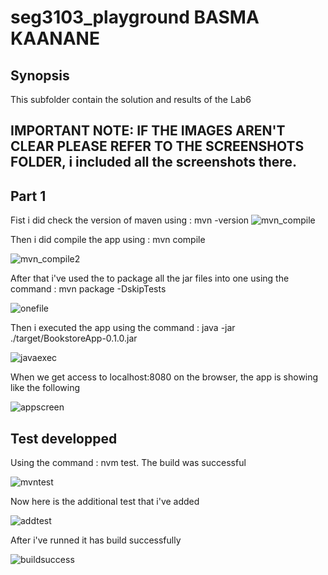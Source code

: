 # seg3103_playground BASMA KAANANE

## Synopsis

This subfolder contain the solution and results of the Lab6

## IMPORTANT NOTE: IF THE IMAGES AREN'T CLEAR PLEASE REFER TO THE SCREENSHOTS FOLDER, i included all the screenshots there. 

## Part 1

Fist i did check the version of maven using : mvn -version 
![mvn_compile](https://user-images.githubusercontent.com/58495262/126384688-33b194eb-0b2b-4dfc-897c-68ca75a9c011.png)

Then i did compile the app using : mvn compile 

![mvn_compile2](https://user-images.githubusercontent.com/58495262/126384752-d7fa92c0-9040-4fc1-ae02-1fa796683148.png)

After that i've used the to package all the jar files into one using the command : mvn package -DskipTests

![onefile](https://user-images.githubusercontent.com/58495262/126385737-7ff3ac00-28ee-422b-a446-67efeb7e7572.png)


Then i executed the app using the command : java -jar ./target/BookstoreApp-0.1.0.jar

![javaexec](https://user-images.githubusercontent.com/58495262/126385657-6b111589-3326-4bdb-92c4-35b18d95f0da.png)

When we get access to localhost:8080 on the browser, the app is showing like the following 

![appscreen](https://user-images.githubusercontent.com/58495262/126386221-604eb2da-42a1-49d0-b32a-c4c7937794ce.png)

## Test developped 

Using the command : nvm test. The build was successful 

![mvntest](https://user-images.githubusercontent.com/58495262/126407616-31cbd508-2cf5-474e-b58e-255ef0d484dd.png)

Now here is the additional test that i've added 

![addtest](https://user-images.githubusercontent.com/58495262/126416515-93cc5c7c-e1e8-4dec-9ddb-2f3c14542e59.png)

After i've runned it has build successfully 

![buildsuccess](https://user-images.githubusercontent.com/58495262/126417122-43317274-bdb1-47e0-8f56-00133fe9ddcb.png)











